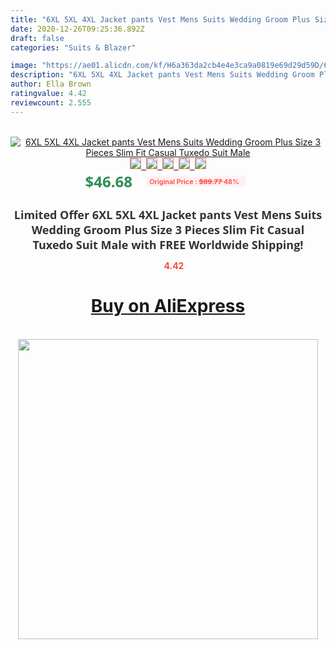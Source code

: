 ```yaml
---
title: "6XL 5XL 4XL Jacket pants Vest Mens Suits Wedding Groom Plus Size  3 Pieces Slim Fit Casual Tuxedo Suit Male"
date: 2020-12-26T09:25:36.892Z
draft: false
categories: "Suits & Blazer"

image: "https://ae01.alicdn.com/kf/H6a363da2cb4e4e3ca9a0819e69d29d59D/6XL-5XL-4XL-Jacket-pants-Vest-Mens-Suits-Wedding-Groom-Plus-Size-3-Pieces-Slim-Fit.jpg"
description: "6XL 5XL 4XL Jacket pants Vest Mens Suits Wedding Groom Plus Size  3 Pieces Slim Fit Casual Tuxedo Suit Male"
author: Ella Brown
ratingvalue: 4.42
reviewcount: 2.555
---
```

<br>
<div style="text-align: center;">
<a href="https://s.click.aliexpress.com/e/_AC9zTn" target="_blank" rel="nofollow noopener noreferrer"><img alt="6XL 5XL 4XL Jacket pants Vest Mens Suits Wedding Groom Plus Size  3 Pieces Slim Fit Casual Tuxedo Suit Male" class="magnifier-image" src="https://ae01.alicdn.com/kf/H6a363da2cb4e4e3ca9a0819e69d29d59D/6XL-5XL-4XL-Jacket-pants-Vest-Mens-Suits-Wedding-Groom-Plus-Size-3-Pieces-Slim-Fit.jpg_640x640.jpg">
<br>
<img style="border:1px solid salmon" src="https://ae01.alicdn.com/kf/H6a363da2cb4e4e3ca9a0819e69d29d59D/6XL-5XL-4XL-Jacket-pants-Vest-Mens-Suits-Wedding-Groom-Plus-Size-3-Pieces-Slim-Fit.jpg_120x120.jpg">&nbsp;&nbsp;<img style="border:1px solid salmon" src="https://ae01.alicdn.com/kf/H070aeb2890ff4f2494ec4b8399c39310L/6XL-5XL-4XL-Jacket-pants-Vest-Mens-Suits-Wedding-Groom-Plus-Size-3-Pieces-Slim-Fit.jpg_120x120.jpg">&nbsp;&nbsp;<img style="border:1px solid salmon" src="https://ae01.alicdn.com/kf/Hcdb37f9772bc4eb58c28a76f450f3578A/6XL-5XL-4XL-Jacket-pants-Vest-Mens-Suits-Wedding-Groom-Plus-Size-3-Pieces-Slim-Fit.jpg_120x120.jpg">&nbsp;&nbsp;<img style="border:1px solid salmon" src="https://ae01.alicdn.com/kf/H279aa9fb5f7a4296907b21e380aa9463M/6XL-5XL-4XL-Jacket-pants-Vest-Mens-Suits-Wedding-Groom-Plus-Size-3-Pieces-Slim-Fit.jpg_120x120.jpg">&nbsp;&nbsp;<img style="border:1px solid salmon" src="https://ae01.alicdn.com/kf/H56bed1777b0140b8a3f25c48bbb986ac2/6XL-5XL-4XL-Jacket-pants-Vest-Mens-Suits-Wedding-Groom-Plus-Size-3-Pieces-Slim-Fit.jpg_120x120.jpg"></a></div><br0>
<div style="text-align: center;"><span style="background-color: white; border: 0px; box-sizing: border-box; color: seagreen; display: inline-block; font-family: &quot;open sans&quot; , &quot;arial&quot; , &quot;helvetica&quot; , sans-serif , &quot;heiti&quot;; font-size: 24px; font-stretch: inherit; font-weight: 700; line-height: inherit; margin: 0px 10px 0px 0px; padding: 0px; vertical-align: middle;">$46.68 </span>
<span style="background: rgb(255 , 241 , 241); border-radius: 3px; border: 0px; box-sizing: border-box; color: #ff4747; display: inline-block; font-family: inherit; font-size: 12px; font-stretch: inherit; font-style: inherit; font-variant: inherit; font-weight: 600; line-height: inherit; margin: 0px; padding: 2px 5px; transform: scale(0.9); vertical-align: middle;">Original Price : <b style="text-decoration: line-through;">$89.77 </b> 48%&nbsp;&nbsp;</span></div>
<h1 style="color: #333333; display: inline-block; font-family: &quot;open sans&quot; , &quot;arial&quot; , &quot;helvetica&quot; , sans-serif , &quot;heiti&quot;; font-size: 18px; font-stretch: inherit; font-weight: 700; text-align: center;">Limited Offer 6XL 5XL 4XL Jacket pants Vest Mens Suits Wedding Groom Plus Size  3 Pieces Slim Fit Casual Tuxedo Suit Male with FREE Worldwide Shipping!</h1>
<div style="color: #ff4747; text-align: center;">
<img src="https://4.bp.blogspot.com/-M0ZcTcb-5uY/XleCXlxnR4I/AAAAAAAAAEc/OrjgMkXV1oMQFaCRZj5HQwOCBcu3w1FegCPcBGAYYCw/s1600/star.png" style="height: 15px;">&nbsp;<b>4.42</b></div>
<div class="button_cont" align="center"><a class="buynow_a" href="https://s.click.aliexpress.com/e/_AC9zTn" target="_blank" rel="nofollow noopener noreferrer"><H1>Buy on AliExpress</H1></a></div><br>
<div class="separator" style="clear: both; text-align: center;">
<img src="https://lh3.googleusercontent.com/-pTy5HemUv9M/XlePHvY0dAI/AAAAAAAAAE4/0nX5iRUoIWY8eMW9Dpxeirr157OZliDIgCLcBGAsYHQ/s1600/badge.gif" width="480">
</div>
